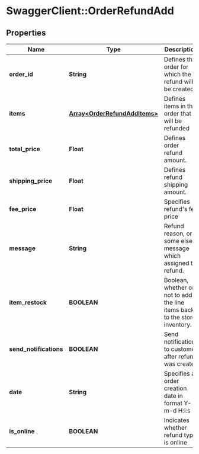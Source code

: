 # SwaggerClient::OrderRefundAdd

## Properties
Name | Type | Description | Notes
------------ | ------------- | ------------- | -------------
**order_id** | **String** | Defines the order for which the refund will be created. | [optional] 
**items** | [**Array&lt;OrderRefundAddItems&gt;**](OrderRefundAddItems.md) | Defines items in the order that will be refunded | [optional] 
**total_price** | **Float** | Defines order refund amount. | [optional] 
**shipping_price** | **Float** | Defines refund shipping amount. | [optional] 
**fee_price** | **Float** | Specifies refund&#39;s fee price | [optional] 
**message** | **String** | Refund reason, or some else message which assigned to refund. | [optional] 
**item_restock** | **BOOLEAN** | Boolean, whether or not to add the line items back to the store inventory. | [optional] [default to false]
**send_notifications** | **BOOLEAN** | Send notifications to customer after refund was created | [optional] [default to false]
**date** | **String** | Specifies an order creation date in format Y-m-d H:i:s | [optional] 
**is_online** | **BOOLEAN** | Indicates whether refund type is online | [optional] [default to false]



